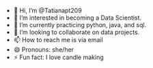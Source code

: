 - 👋 Hi, I’m @Tatianapt209
- 👀 I’m interested in becoming a Data Scientist.
- 🌱 I’m currently practicing python, java, and sql.
- 💞️ I’m looking to collaborate on data projects.
- 📫 How to reach me is via email 
- 😄 Pronouns: she/her
- ⚡ Fun fact: I love candle making

<!---
Tatianapt209/Tatianapt209 is a ✨ special ✨ repository because its `README.md` (this file) appears on your GitHub profile.
You can click the Preview link to take a look at your changes.
--->
